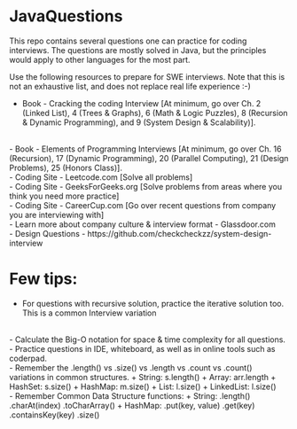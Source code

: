 # JavaQuestions
This repo contains several questions one can practice for coding interviews. The questions are mostly solved in Java, but the principles would apply to other languages for the most part.

Use the following resources to prepare for SWE interviews. Note that this is not an exhaustive list, and does not replace real life experience :-)
- Book - Cracking the coding Interview [At minimum, go over Ch. 2 (Linked List), 4 (Trees & Graphs), 6 (Math & Logic Puzzles),
    8 (Recursion & Dynamic Programming), and 9 (System Design & Scalability)].
<br>
- Book - Elements of Programming Interviews [At minimum, go over Ch. 16 (Recursion), 17 (Dynamic Programming),
    20 (Parallel Computing), 21 (Design Problems), 25 (Honors Class)].
<br>
- Coding Site - Leetcode.com [Solve all problems]
<br>
- Coding Site - GeeksForGeeks.org [Solve problems from areas where you think you need more practice]
<br>
- Coding Site - CareerCup.com [Go over recent questions from company you are interviewing with]
<br>
- Learn more about company culture & interview format - Glassdoor.com
<br>
- Design Questions - https://github.com/checkcheckzz/system-design-interview 
<br>


Few tips:
=============
- For questions with recursive solution, practice the iterative solution too. This is a common Interview variation
<br>
- Calculate the Big-O notation for space & time complexity for all questions.
<br>
- Practice questions in IDE, whiteboard, as well as in online tools such as coderpad.
<br>
- Remember the .length() vs .size() vs .length vs .count vs .count() variations in common structures.
    + String: s.length()
    + Array: arr.length
    + HashSet: s.size()
    + HashMap: m.size()
    + List: l.size()
    + LinkedList: l.size()
<br>
- Remember Common Data Structure functions:
    + String:
        .length()
        .charAt(index)
        .toCharArray()
    + HashMap:
        .put(key, value)
        .get(key)
        .containsKey(key)
        .size()
<br>
